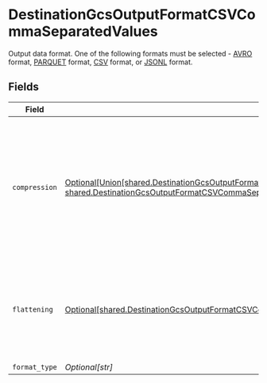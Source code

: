 # DestinationGcsOutputFormatCSVCommaSeparatedValues

Output data format. One of the following formats must be selected - <a href="https://cloud.google.com/bigquery/docs/loading-data-cloud-storage-avro#advantages_of_avro">AVRO</a> format, <a href="https://cloud.google.com/bigquery/docs/loading-data-cloud-storage-parquet#parquet_schemas">PARQUET</a> format, <a href="https://cloud.google.com/bigquery/docs/loading-data-cloud-storage-csv#loading_csv_data_into_a_table">CSV</a> format, or <a href="https://cloud.google.com/bigquery/docs/loading-data-cloud-storage-json#loading_json_data_into_a_new_table">JSONL</a> format.


## Fields

| Field                                                                                                                                                                                                                                                                 | Type                                                                                                                                                                                                                                                                  | Required                                                                                                                                                                                                                                                              | Description                                                                                                                                                                                                                                                           |
| --------------------------------------------------------------------------------------------------------------------------------------------------------------------------------------------------------------------------------------------------------------------- | --------------------------------------------------------------------------------------------------------------------------------------------------------------------------------------------------------------------------------------------------------------------- | --------------------------------------------------------------------------------------------------------------------------------------------------------------------------------------------------------------------------------------------------------------------- | --------------------------------------------------------------------------------------------------------------------------------------------------------------------------------------------------------------------------------------------------------------------- |
| `compression`                                                                                                                                                                                                                                                         | [Optional[Union[shared.DestinationGcsOutputFormatCSVCommaSeparatedValuesCompressionNoCompression, shared.DestinationGcsOutputFormatCSVCommaSeparatedValuesCompressionGZIP]]](undefined/models/shared/destinationgcsoutputformatcsvcommaseparatedvaluescompression.md) | :heavy_minus_sign:                                                                                                                                                                                                                                                    | Whether the output files should be compressed. If compression is selected, the output filename will have an extra extension (GZIP: ".csv.gz").                                                                                                                        |
| `flattening`                                                                                                                                                                                                                                                          | [Optional[shared.DestinationGcsOutputFormatCSVCommaSeparatedValuesNormalization]](undefined/models/shared/destinationgcsoutputformatcsvcommaseparatedvaluesnormalization.md)                                                                                          | :heavy_minus_sign:                                                                                                                                                                                                                                                    | Whether the input JSON data should be normalized (flattened) in the output CSV. Please refer to docs for details.                                                                                                                                                     |
| `format_type`                                                                                                                                                                                                                                                         | *Optional[str]*                                                                                                                                                                                                                                                       | :heavy_minus_sign:                                                                                                                                                                                                                                                    | N/A                                                                                                                                                                                                                                                                   |